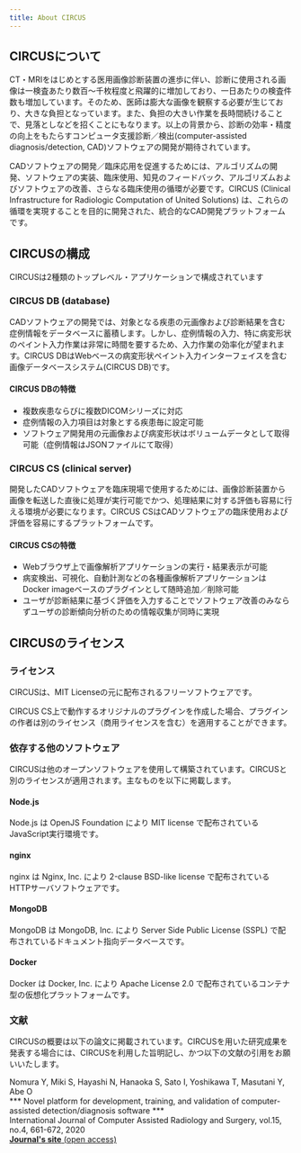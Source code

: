 ```yaml
---
title: About CIRCUS
---
```


## CIRCUSについて

CT・MRIをはじめとする医用画像診断装置の進歩に伴い、診断に使用される画像は一検査あたり数百～千枚程度と飛躍的に増加しており、一日あたりの検査件数も増加しています。そのため、医師は膨大な画像を観察する必要が生じており、大きな負担となっています。また、負担の大きい作業を長時間続けることで、見落としなどを招くことにもなります。以上の背景から、診断の効率・精度の向上をもたらすコンピュータ支援診断／検出(computer-assisted diagnosis/detection, CAD)ソフトウェアの開発が期待されています。

CADソフトウェアの開発／臨床応用を促進するためには、アルゴリズムの開発、ソフトウェアの実装、臨床使用、知見のフィードバック、アルゴリズムおよびソフトウェアの改善、さらなる臨床使用の循環が必要です。CIRCUS (Clinical Infrastructure for Radiologic Computation of United Solutions) は、これらの循環を実現することを目的に開発された、統合的なCAD開発プラットフォームです。

## CIRCUSの構成

CIRCUSは2種類のトップレベル・アプリケーションで構成されています

### CIRCUS DB (database)

CADソフトウェアの開発では、対象となる疾患の元画像および診断結果を含む症例情報をデータベースに蓄積します。しかし、症例情報の入力、特に病変形状のペイント入力作業は非常に時間を要するため、入力作業の効率化が望まれます。CIRCUS DBはWebベースの病変形状ペイント入力インターフェイスを含む画像データベースシステム(CIRCUS DB)です。

#### CIRCUS DBの特徴

- 複数疾患ならびに複数DICOMシリーズに対応
- 症例情報の入力項目は対象とする疾患毎に設定可能
- ソフトウェア開発用の元画像および病変形状はボリュームデータとして取得可能（症例情報はJSONファイルにて取得）

### CIRCUS CS (clinical server)

開発したCADソフトウェアを臨床現場で使用するためには、画像診断装置から画像を転送した直後に処理が実行可能でかつ、処理結果に対する評価も容易に行える環境が必要になります。CIRCUS CSはCADソフトウェアの臨床使用および評価を容易にするプラットフォームです。

#### CIRCUS CSの特徴
 
- Webブラウザ上で画像解析アプリケーションの実行・結果表示が可能
- 病変検出、可視化、自動計測などの各種画像解析アプリケーションはDocker imageベースのプラグインとして随時追加／削除可能
- ユーザが診断結果に基づく評価を入力することでソフトウェア改善のみならずユーザの診断傾向分析のための情報収集が同時に実現


## CIRCUSのライセンス

### ライセンス

CIRCUSは、MIT Licenseの元に配布されるフリーソフトウェアです。

CIRCUS CS上で動作するオリジナルのプラグインを作成した場合、プラグインの作者は別のライセンス（商用ライセンスを含む）を適用することができます。

### 依存する他のソフトウェア

CIRCUSは他のオープンソフトウェアを使用して構築されています。CIRCUSと別のライセンスが適用されます。主なものを以下に掲載します。

#### Node.js

Node.js は OpenJS Foundation により MIT license で配布されている JavaScript実行環境です。

#### nginx

nginx は Nginx, Inc. により 2-clause BSD-like license で配布されている HTTPサーバソフトウェアです。

#### MongoDB

MongoDB は MongoDB, Inc. により Server Side Public License (SSPL) で配布されているドキュメント指向データベースです。

#### Docker

Docker は  Docker, Inc. により Apache License 2.0 で配布されているコンテナ型の仮想化プラットフォームです。


### 文献

CIRCUSの概要は以下の論文に掲載されています。CIRCUSを用いた研究成果を発表する場合には、CIRCUSを利用した旨明記し、かつ以下の文献の引用をお願いいたします。

Nomura Y, Miki S, Hayashi N, Hanaoka S, Sato I, Yoshikawa T, Masutani Y, Abe O  
*** Novel platform for development, training, and validation of computer-assisted detection/diagnosis software ***  
International Journal of Computer Assisted Radiology and Surgery, vol.15, no.4, 661-672, 2020  
[**Journal's site** (open access)](https://rdcu.be/b2OLL)